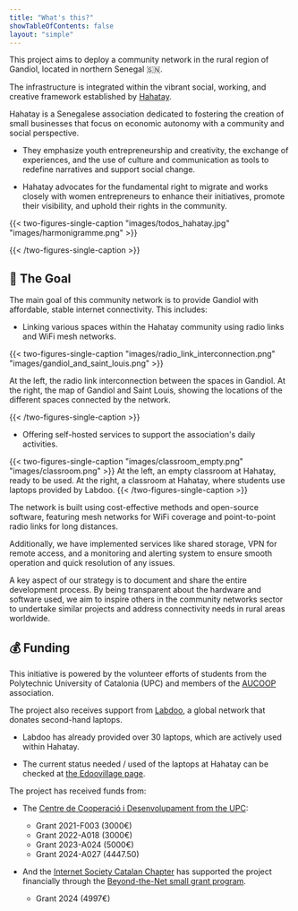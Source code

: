 ```yaml
---
title: "What's this?"
showTableOfContents: false
layout: "simple"
---
```


This project aims to deploy a community network in the rural region of Gandiol, located in northern Senegal :senegal:.

The infrastructure is integrated within the vibrant social, working, and creative framework established by [Hahatay](https://hahatay.org).

Hahatay is a Senegalese association dedicated to fostering the creation of small businesses that focus on economic autonomy with a community and social perspective.

* They emphasize youth entrepreneurship and creativity, the exchange of experiences, and the use of culture and communication as tools to redefine narratives and support social change.

* Hahatay advocates for the fundamental right to migrate and works closely with women entrepreneurs to enhance their initiatives, promote their visibility, and uphold their rights in the community.

{{< two-figures-single-caption "images/todos_hahatay.jpg" "images/harmonigramme.png" >}}

{{< /two-figures-single-caption >}}


## 🎯 The Goal

The main goal of this community network is to provide Gandiol with affordable, stable internet connectivity. This includes:

  * Linking various spaces within the Hahatay community using radio links and WiFi mesh networks. 

  {{< two-figures-single-caption "images/radio_link_interconnection.png" "images/gandiol_and_saint_louis.png" >}}

  At the left, the radio link interconnection between the spaces in Gandiol. At the right, the map of Gandiol and Saint Louis, showing the locations of the different spaces connected by the network.

  {{< /two-figures-single-caption >}}

  * Offering self-hosted services to support the association's daily activities.

  {{< two-figures-single-caption "images/classroom_empty.png" "images/classroom.png" >}}
  At the left, an empty classroom at Hahatay, ready to be used. At the right, a classroom at Hahatay, where students use laptops provided by Labdoo.
  {{< /two-figures-single-caption >}}



The network is built using cost-effective methods and open-source software, featuring mesh networks for WiFi coverage and point-to-point radio links for long distances.

Additionally, we have implemented services like shared storage, VPN for remote access, and a monitoring and alerting system to ensure smooth operation and quick resolution of any issues.

A key aspect of our strategy is to document and share the entire development process. By being transparent about the hardware and software used, we aim to inspire others in the community networks sector to undertake similar projects and address connectivity needs in rural areas worldwide.

## 💰 Funding

This initiative is powered by the volunteer efforts of students from the Polytechnic University of Catalonia (UPC) and members of the [AUCOOP](https://aucoop.upc.edu) association.

The project also receives support from [Labdoo](https://labdoo.org), a global network that donates second-hand laptops.

* Labdoo has already provided over 30 laptops, which are actively used within Hahatay.

* The current status needed / used of the laptops at Hahatay can be checked at [the Edoovillage page](https://platform.labdoo.org/edoovillage?e=108374#slideshow-1).

The project has received funds from:

* The [Centre de Cooperació i Desenvolupament from the UPC](https://ccd.upc.edu/):
  
  * Grant 2021-F003 (3000€)
  * Grant 2022-A018 (3000€)
  * Grant 2023-A024 (5000€)
  * Grant 2024-A027 (4447.50)

* And the [Internet Society Catalan Chapter](https://www.isoc.cat/) has supported the project financially through the [Beyond-the-Net small grant program](https://www.isocfoundation.org/project/a-community-network-for-hahatay-gandiol/).
  * Grant 2024 (4997€)
